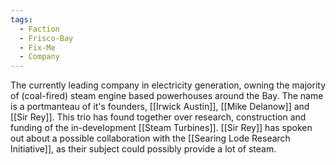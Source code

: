 ```yaml
---
tags:
  - Faction
  - Frisco-Bay
  - Fix-Me
  - Company
---
```

The currently leading company in electricity generation, owning the majority of (coal-fired) steam engine based powerhouses around the Bay. 
The name is a portmanteau of it's founders, [[Irwick Austin]], [[Mike Delanow]] and [[Sir Rey]]. This trio has found together over research, construction and funding of the in-development [[Steam Turbines]].
[[Sir Rey]] has spoken out about a possible collaboration with the [[Searing Lode Research Initiative]], as their subject could possibly provide a lot of steam. 